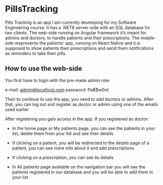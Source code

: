 
# PillsTracking

Pills Tracking  is an app I am currently developing for my Software Engineering course. It has a .NET8 server-side with an SQL database for two clients. The web-side running on Angular framework it’s meant for admins and doctors, to handle patients and their prescriptions. The mobile-side
respresents the patients’ app, running on React Native and it is supposed to show patients their prescriptions and send them notifications as reminders to take their pills.









## How to use the web-side

You first have to login with the pre-made admin role:

e-mail: admin@localhost.com
password: Pa$$w0rd

Then to continue to use the app, you need to add doctors or admins. After that, you can log out and register as doctor or admin using one of the emails used earlier

After registering you gain access in the app. If you registered as doctor:

- In the home page or My patients page, you can see the patients in your list, delete them from your list and see their details

- If clicking on a patient, you will be redirected to the details page of a patient, you can see more info about it and add prescriptions

- If clicking on a prescription, you can see its details

- In All patients page available on the navigation bar you will see the patients registered in our database and you will be able to add them in your list
